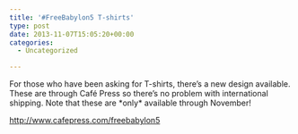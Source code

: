 ```yaml
---
title: '#FreeBabylon5 T-shirts'
type: post
date: 2013-11-07T15:05:20+00:00
categories:
  - Uncategorized

---
```

For those who have been asking for T-shirts, there&#8217;s a new design available. These are through Café Press so there&#8217;s no problem with international shipping. Note that these are \*only\* available through November!

http://www.cafepress.com/freebabylon5
